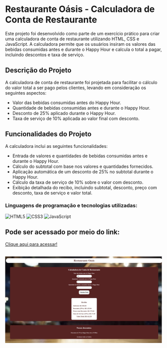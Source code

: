 
   <h1>Restaurante Oásis - Calculadora de Conta de Restaurante</h1>
    <p>Este projeto foi desenvolvido como parte de um exercício prático para criar uma calculadora de conta de restaurante utilizando HTML, CSS e JavaScript. A calculadora permite que os usuários insiram os valores das bebidas consumidas antes e durante o Happy Hour e calcula o total a pagar, incluindo descontos e taxa de serviço.</p>
    
  <h2>Descrição do Projeto</h2>
    <p>A calculadora de conta de restaurante foi projetada para facilitar o cálculo do valor total a ser pago pelos clientes, levando em consideração os seguintes aspectos:</p>
    <ul>
        <li>Valor das bebidas consumidas antes do Happy Hour.</li>
        <li>Quantidade de bebidas consumidas antes e durante o Happy Hour.</li>
        <li>Desconto de 25% aplicado durante o Happy Hour.</li>
        <li>Taxa de serviço de 10% aplicada ao valor final com desconto.</li>
    </ul>

  <h2>Funcionalidades do Projeto</h2>
    <p>A calculadora inclui as seguintes funcionalidades:</p>
    <ul>
        <li>Entrada de valores e quantidades de bebidas consumidas antes e durante o Happy Hour.</li>
        <li>Cálculo do subtotal com base nos valores e quantidades fornecidos.</li>
        <li>Aplicação automática de um desconto de 25% no subtotal durante o Happy Hour.</li>
        <li>Cálculo da taxa de serviço de 10% sobre o valor com desconto.</li>
        <li>Exibição detalhada do recibo, incluindo subtotal, desconto, preço com desconto, taxa de serviço e valor total.</li>
    </ul>

   <h3>Linguagens de programação e tecnologias utilizadas:</h3>

![HTML5](https://img.shields.io/badge/-HTML5-000?style=for-the-badge&logo=html5)
![CSS3](https://img.shields.io/badge/-CSS3-000?style=for-the-badge&logo=css3)
![JavaScript](https://img.shields.io/badge/-JavaScript-000?style=for-the-badge&logo=javascript)
<br>
  <h2>Pode ser acessado por meio do link: </h2>
  <p> <a href="https://lauragpse.github.io/calculadora-bebidas-com-desconto/" target="_blank" >Clique aqui para acessar!</a></p>  
<br>
<img src='https://github.com/Lauragpse/calculadora-bebidas-com-desconto/blob/main/restaurante.jpeg' width='850px' >
<br>


  
